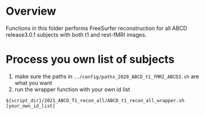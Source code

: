 # Overview
Functions in this folder performs FreeSurfer reconstruction for all ABCD release3.0.1 subjects with both t1 and rest-fMRI images.

# Process you own list of subjects
1. make sure the paths in `../config/paths_2020_ABCD_t1_fMRI_ABCD3.sh` are what you want
2. run the wrapper function with your own id list
```
${script_dir}/2021_ABCD_T1_recon_all/ABCD_t1_recon_all_wrapper.sh [your_own_id_list]
```
